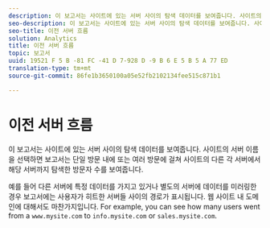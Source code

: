 ```yaml
---
description: 이 보고서는 사이트에 있는 서버 사이의 탐색 데이터를 보여줍니다. 사이트의 서버 이름을 선택하면 보고서는 단일 방문 내에 또는 여러 방문에 걸쳐 사이트의 다른 각 서버에서 해당 서버까지 탐색한 방문자 수를 보여줍니다.
seo-description: 이 보고서는 사이트에 있는 서버 사이의 탐색 데이터를 보여줍니다. 사이트의 서버 이름을 선택하면 보고서는 단일 방문 내에 또는 여러 방문에 걸쳐 사이트의 다른 각 서버에서 해당 서버까지 탐색한 방문자 수를 보여줍니다.
seo-title: 이전 서버 흐름
solution: Analytics
title: 이전 서버 흐름
topic: 보고서
uuid: 19521 F 5 B -81 FC -41 D 7-928 D -9 B 6 E 5 B 5 A 77 ED
translation-type: tm+mt
source-git-commit: 86fe1b3650100a05e52fb2102134fee515c871b1

---
```



# 이전 서버 흐름

이 보고서는 사이트에 있는 서버 사이의 탐색 데이터를 보여줍니다. 사이트의 서버 이름을 선택하면 보고서는 단일 방문 내에 또는 여러 방문에 걸쳐 사이트의 다른 각 서버에서 해당 서버까지 탐색한 방문자 수를 보여줍니다.

예를 들어 다른 서버에 특정 데이터를 가지고 있거나 별도의 서버에 데이터를 미러링한 경우 보고서에는 사용자가 히트한 서버들 사이의 경로가 표시됩니다. 웹 사이트 내 도메인에 대해서도 마찬가지입니다. For example, you can see how many users went from a `www.mysite.com` to `info.mysite.com` or `sales.mysite.com`.
